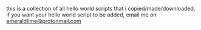 this is a collection of all hello world scripts that i copied/made/downloaded, if you want your hello world script to be added, email me on [emeraldlime@protonmail.com](emeraldlime@protonmail.com)
